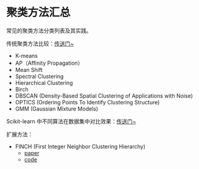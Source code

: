# 聚类方法汇总

常见的聚类方法分类列表及其实践。

传统聚类方法比较：[传送门~](traditional-clustering-methods/traditional-clustering-methods.md)

- K-means
- AP（Affinity Propagation）
- Mean Shift
- Spectral Clustering
- Hierarchical Clustering
- Birch
- DBSCAN (Density-Based Spatial Clustering of Applications with Noise)
- OPTICS (Ordering Points To Identify Clustering Structure)
- GMM (Gaussian Mixture Models)

Scikit-learn 中不同算法在数据集中对比效果：[传送门~](https://scikit-learn.org/stable/auto_examples/cluster/plot_cluster_comparison.html#sphx-glr-auto-examples-cluster-plot-cluster-comparison-py)


扩展方法：
- FINCH (First Integer Neighbor Clustering Hierarchy)
  - [paper](https://dreamhomes.github.io/posts/202005202124.html)
  - [code](https://github.com/ssarfraz/FINCH-Clustering)
